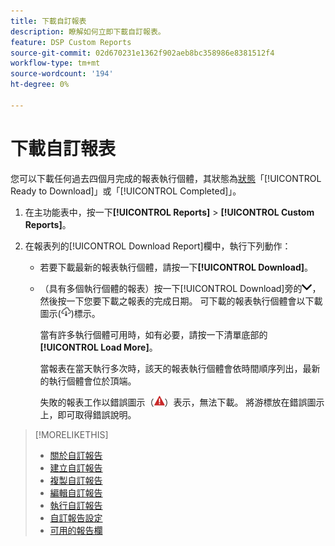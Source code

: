 ```yaml
---
title: 下載自訂報表
description: 瞭解如何立即下載自訂報表。
feature: DSP Custom Reports
source-git-commit: 02d670231e1362f902aeb8bc358986e8381512f4
workflow-type: tm+mt
source-wordcount: '194'
ht-degree: 0%

---
```


# 下載自訂報表

您可以下載任何過去四個月完成的報表執行個體，其狀態為[狀態](report-about.md#custom-report-status)「[!UICONTROL Ready to Download]」或「[!UICONTROL Completed]」。

1. 在主功能表中，按一下&#x200B;**[!UICONTROL Reports]** > **[!UICONTROL Custom Reports]**。

1. 在報表列的[!UICONTROL Download Report]欄中，執行下列動作：

   * 若要下載最新的報表執行個體，請按一下&#x200B;**[!UICONTROL Download]**。

   * （具有多個執行個體的報表）按一下[!UICONTROL Download]旁的![向下箭頭](/help/dsp/assets/chevron-down.png "向下箭頭")，然後按一下您要下載之報表的完成日期。 可下載的報表執行個體會以下載圖示(![下載圖示](/help/dsp/assets/indicator-downloadable.png "下載圖示"))標示。

     當有許多執行個體可用時，如有必要，請按一下清單底部的&#x200B;**[!UICONTROL Load More]**。

     當報表在當天執行多次時，該天的報表執行個體會依時間順序列出，最新的執行個體會位於頂端。

     失敗的報表工作以錯誤圖示（![錯誤指示器](/help/dsp/assets/indicator-critical.png "錯誤指示器")）表示，無法下載。 將游標放在錯誤圖示上，即可取得錯誤說明。

>[!MORELIKETHIS]
>
>* [關於自訂報告](/help/dsp/reports/report-about.md)
>* [建立自訂報告](/help/dsp/reports/report-create.md)
>* [複製自訂報告](/help/dsp/reports/report-copy.md)
>* [編輯自訂報告](/help/dsp/reports/report-edit.md)
>* [執行自訂報告](/help/dsp/reports/report-run-now.md)
>* [自訂報告設定](/help/dsp/reports/report-settings.md)
>* [可用的報告欄](/help/dsp/reports/report-columns.md)
